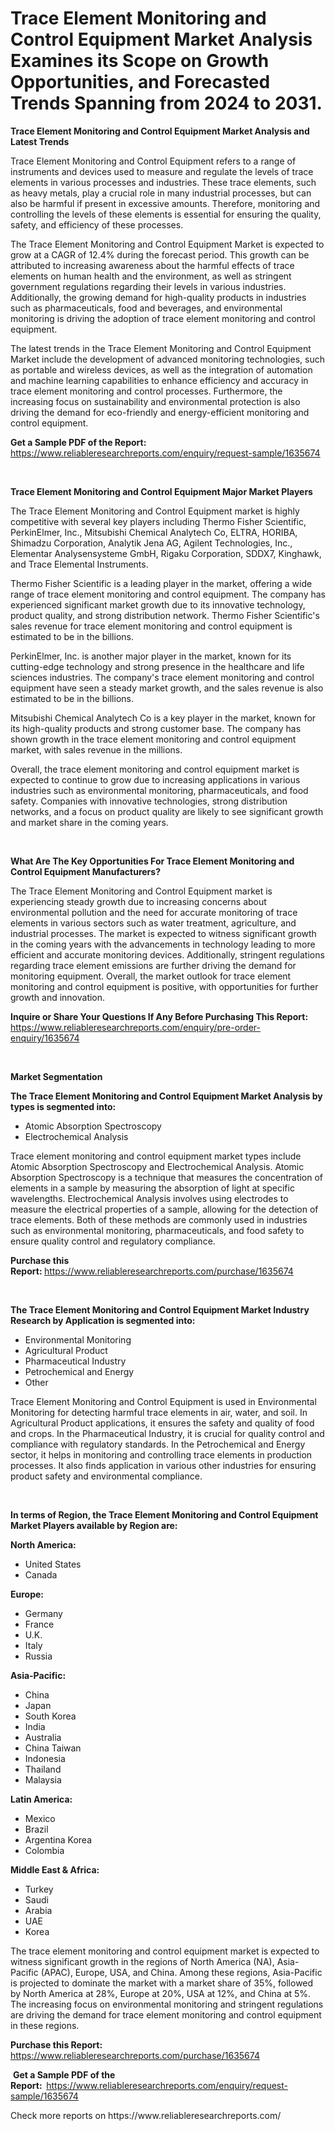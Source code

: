 <p><h1>Trace Element Monitoring and Control Equipment Market Analysis Examines its Scope on Growth Opportunities, and Forecasted Trends Spanning from 2024 to 2031.</h1></p><p><strong>Trace Element Monitoring and Control Equipment Market Analysis and Latest Trends</strong></p>
<p><p>Trace Element Monitoring and Control Equipment refers to a range of instruments and devices used to measure and regulate the levels of trace elements in various processes and industries. These trace elements, such as heavy metals, play a crucial role in many industrial processes, but can also be harmful if present in excessive amounts. Therefore, monitoring and controlling the levels of these elements is essential for ensuring the quality, safety, and efficiency of these processes.</p><p>The Trace Element Monitoring and Control Equipment Market is expected to grow at a CAGR of 12.4% during the forecast period. This growth can be attributed to increasing awareness about the harmful effects of trace elements on human health and the environment, as well as stringent government regulations regarding their levels in various industries. Additionally, the growing demand for high-quality products in industries such as pharmaceuticals, food and beverages, and environmental monitoring is driving the adoption of trace element monitoring and control equipment.</p><p>The latest trends in the Trace Element Monitoring and Control Equipment Market include the development of advanced monitoring technologies, such as portable and wireless devices, as well as the integration of automation and machine learning capabilities to enhance efficiency and accuracy in trace element monitoring and control processes. Furthermore, the increasing focus on sustainability and environmental protection is also driving the demand for eco-friendly and energy-efficient monitoring and control equipment.</p></p>
<p><strong>Get a Sample PDF of the Report:&nbsp;</strong> <a href="https://www.reliableresearchreports.com/enquiry/request-sample/1635674">https://www.reliableresearchreports.com/enquiry/request-sample/1635674</a></p>
<p>&nbsp;</p>
<p><strong>Trace Element Monitoring and Control Equipment Major Market Players</strong></p>
<p><p>The Trace Element Monitoring and Control Equipment market is highly competitive with several key players including Thermo Fisher Scientific, PerkinElmer, Inc., Mitsubishi Chemical Analytech Co, ELTRA, HORIBA, Shimadzu Corporation, Analytik Jena AG, Agilent Technologies, Inc., Elementar Analysensysteme GmbH, Rigaku Corporation, SDDX7, Kinghawk, and Trace Elemental Instruments.</p><p>Thermo Fisher Scientific is a leading player in the market, offering a wide range of trace element monitoring and control equipment. The company has experienced significant market growth due to its innovative technology, product quality, and strong distribution network. Thermo Fisher Scientific's sales revenue for trace element monitoring and control equipment is estimated to be in the billions.</p><p>PerkinElmer, Inc. is another major player in the market, known for its cutting-edge technology and strong presence in the healthcare and life sciences industries. The company's trace element monitoring and control equipment have seen a steady market growth, and the sales revenue is also estimated to be in the billions.</p><p>Mitsubishi Chemical Analytech Co is a key player in the market, known for its high-quality products and strong customer base. The company has shown growth in the trace element monitoring and control equipment market, with sales revenue in the millions.</p><p>Overall, the trace element monitoring and control equipment market is expected to continue to grow due to increasing applications in various industries such as environmental monitoring, pharmaceuticals, and food safety. Companies with innovative technologies, strong distribution networks, and a focus on product quality are likely to see significant growth and market share in the coming years.</p></p>
<p>&nbsp;</p>
<p><strong>What Are The Key Opportunities For Trace Element Monitoring and Control Equipment Manufacturers?</strong></p>
<p><p>The Trace Element Monitoring and Control Equipment market is experiencing steady growth due to increasing concerns about environmental pollution and the need for accurate monitoring of trace elements in various sectors such as water treatment, agriculture, and industrial processes. The market is expected to witness significant growth in the coming years with the advancements in technology leading to more efficient and accurate monitoring devices. Additionally, stringent regulations regarding trace element emissions are further driving the demand for monitoring equipment. Overall, the market outlook for trace element monitoring and control equipment is positive, with opportunities for further growth and innovation.</p></p>
<p><strong>Inquire or Share Your Questions If Any Before Purchasing This Report:</strong> <a href="https://www.reliableresearchreports.com/enquiry/pre-order-enquiry/1635674">https://www.reliableresearchreports.com/enquiry/pre-order-enquiry/1635674</a></p>
<p>&nbsp;</p>
<p><strong>Market Segmentation</strong></p>
<p><strong>The Trace Element Monitoring and Control Equipment Market Analysis by types is segmented into:</strong></p>
<p><ul><li>Atomic Absorption Spectroscopy</li><li>Electrochemical Analysis</li></ul></p>
<p><p>Trace element monitoring and control equipment market types include Atomic Absorption Spectroscopy and Electrochemical Analysis. Atomic Absorption Spectroscopy is a technique that measures the concentration of elements in a sample by measuring the absorption of light at specific wavelengths. Electrochemical Analysis involves using electrodes to measure the electrical properties of a sample, allowing for the detection of trace elements. Both of these methods are commonly used in industries such as environmental monitoring, pharmaceuticals, and food safety to ensure quality control and regulatory compliance.</p></p>
<p><strong>Purchase this Report:&nbsp;</strong><a href="https://www.reliableresearchreports.com/purchase/1635674">https://www.reliableresearchreports.com/purchase/1635674</a></p>
<p>&nbsp;</p>
<p><strong>The Trace Element Monitoring and Control Equipment Market Industry Research by Application is segmented into:</strong></p>
<p><ul><li>Environmental Monitoring</li><li>Agricultural Product</li><li>Pharmaceutical Industry</li><li>Petrochemical and Energy</li><li>Other</li></ul></p>
<p><p>Trace Element Monitoring and Control Equipment is used in Environmental Monitoring for detecting harmful trace elements in air, water, and soil. In Agricultural Product applications, it ensures the safety and quality of food and crops. In the Pharmaceutical Industry, it is crucial for quality control and compliance with regulatory standards. In the Petrochemical and Energy sector, it helps in monitoring and controlling trace elements in production processes. It also finds application in various other industries for ensuring product safety and environmental compliance.</p></p>
<p>&nbsp;</p>
<p><strong>In terms of Region, the Trace Element Monitoring and Control Equipment Market Players available by Region are:</strong></p>
<p>
    <p> <strong> North America: </strong>
        <ul>
            <li>United States</li>
            <li>Canada</li>
        </ul>
        </p> 
    <p> <strong> Europe: </strong>
        <ul>
            <li>Germany</li>
            <li>France</li>
            <li>U.K.</li>
            <li>Italy</li>
            <li>Russia</li>
        </ul>
        </p> 
    <p> <strong> Asia-Pacific: </strong>
        <ul>
            <li>China</li>
            <li>Japan</li>
            <li>South Korea</li>
            <li>India</li>
            <li>Australia</li>
            <li>China Taiwan</li>
            <li>Indonesia</li>
            <li>Thailand</li>
            <li>Malaysia</li>
        </ul>
        </p> 
    <p> <strong> Latin America: </strong>
        <ul>
            <li>Mexico</li>
            <li>Brazil</li>
            <li>Argentina Korea</li>
            <li>Colombia</li>
        </ul>
        </p> 
    <p> <strong> Middle East & Africa: </strong>
        <ul>
            <li>Turkey</li>
            <li>Saudi</li>
            <li>Arabia</li>
            <li>UAE</li>
            <li>Korea</li>
        </ul>
    </p>
    </p>
<p><p>The trace element monitoring and control equipment market is expected to witness significant growth in the regions of North America (NA), Asia-Pacific (APAC), Europe, USA, and China. Among these regions, Asia-Pacific is projected to dominate the market with a market share of 35%, followed by North America at 28%, Europe at 20%, USA at 12%, and China at 5%. The increasing focus on environmental monitoring and stringent regulations are driving the demand for trace element monitoring and control equipment in these regions.</p></p>
<p><strong>Purchase this Report: </strong><a href="https://www.reliableresearchreports.com/purchase/1635674">https://www.reliableresearchreports.com/purchase/1635674</a></p>
<p>&nbsp;<strong>Get a Sample PDF of the Report:&nbsp;&nbsp;</strong><a href="https://www.reliableresearchreports.com/enquiry/request-sample/1635674">https://www.reliableresearchreports.com/enquiry/request-sample/1635674</a></p>
<p><strong></strong></p>
<p>Check more reports on https://www.reliableresearchreports.com/</p>